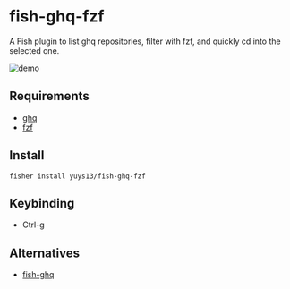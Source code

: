 # fish-ghq-fzf

A Fish plugin to list ghq repositories, filter with fzf, and quickly cd into the selected one.

![demo](https://github.com/user-attachments/assets/5193daed-d67a-4c5d-937c-5ed11b449c34)

## Requirements

- [ghq](https://github.com/x-motemen/ghq)
- [fzf](https://github.com/junegunn/fzf)

## Install

```fish
fisher install yuys13/fish-ghq-fzf
```

## Keybinding

- Ctrl-g

## Alternatives

- [fish-ghq](https://github.com/decors/fish-ghq)
